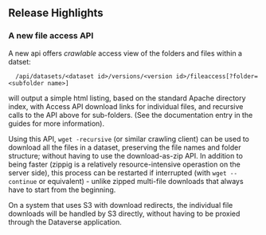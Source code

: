 ## Release Highlights

### A new file access API

A new api offers *crawlable* access view of the folders and files within a datset:

```
  /api/datasets/<dataset id>/versions/<version id>/fileaccess[?folder=<subfolder name>]
```

will output a simple html listing, based on the standard Apache
directory index, with Access API download links for individual files,
and recursive calls to the API above for sub-folders. (See the
documentation entry in the guides for more information).

Using this API, ``wget -recursive`` (or similar crawling client) can
be used to download all the files in a dataset, preserving the file
names and folder structure; without having to use the download-as-zip
API. In addition to being faster (zippig is a relatively
resource-intensive operastion on the server side), this process can be
restarted if interrupted (with ``wget --continue`` or equivalent) -
unlike zipped multi-file downloads that always have to start from the
beginning.

On a system that uses S3 with download redirects, the individual file
downloads will be handled by S3 directly, without having to be proxied
through the Dataverse application.


